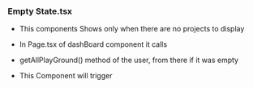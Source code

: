 ### Empty State.tsx

- This components Shows only when there are no projects to display 


- In Page.tsx of dashBoard component it calls
- getAllPlayGround() method of the user, from there if it was empty 
- This Component will trigger
